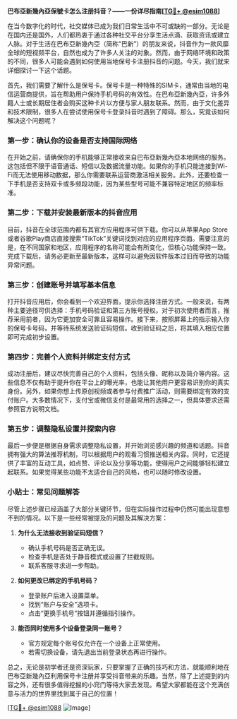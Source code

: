 **巴布亞新幾內亞保號卡怎么注册抖音？——一份详尽指南[[TG💪+ @esim1088](https://t.me/s/esim1088)]**

在当今数字化的时代，社交媒体已成为我们日常生活中不可或缺的一部分。无论是在国内还是国外，人们都热衷于通过各种社交平台分享生活点滴、获取资讯或建立人脉。对于生活在巴布亞新幾內亞（简称“巴新”）的朋友来说，抖音作为一款风靡全球的短视频平台，自然也成为了许多人关注的对象。然而，由于网络环境和政策的不同，很多人可能会遇到如何使用当地保号卡注册抖音的问题。今天，我们就来详细探讨一下这个话题。

首先，我们需要了解什么是保号卡。保号卡是一种特殊的SIM卡，通常由当地的电信运营商提供，旨在帮助用户保持手机号码的有效性。在巴布亞新幾內亞，许多外籍人士或长期居住者会购买这种卡片以方便与家人朋友联系。然而，由于文化差异和技术限制，很多人在尝试使用保号卡登录抖音时遇到了障碍。那么，究竟该如何解决这个问题呢？

### 第一步：确认你的设备是否支持国际网络

在开始之前，请确保你的手机能够正常接收来自巴布亞新幾內亞本地网络的服务。这包括但不限于语音通话、短信以及数据流量功能。如果你的手机只能连接到Wi-Fi而无法使用移动数据，那么你需要联系运营商激活相关服务。此外，还要检查一下手机是否支持双卡或多频段功能，因为某些型号可能不兼容特定地区的频率标准。

### 第二步：下载并安装最新版本的抖音应用

目前，抖音在全球范围内都有其官方应用程序可供下载。你可以从苹果App Store或者谷歌Play商店直接搜索“TikTok”关键词找到对应的应用程序页面。需要注意的是，在不同国家和地区，应用程序的名称可能会有所变化，但核心功能保持一致。完成下载后，请务必更新至最新版本，这样可以避免因软件版本过旧而导致的功能异常问题。

### 第三步：创建账号并填写基本信息

打开抖音应用后，你会看到一个欢迎界面，提示你选择注册方式。一般来说，有两种主要途径可供选择：手机号码验证和第三方账号授权。对于初次使用者而言，推荐采用前者，因为它更加安全可靠且容易操作。接下来，按照屏幕上的指示输入你的保号卡号码，并等待系统发送验证码短信。收到验证码之后，将其填入相应位置即可完成初步设置。

### 第四步：完善个人资料并绑定支付方式

成功注册后，建议尽快完善自己的个人资料，包括头像、昵称以及简介等内容。这些信息不仅有助于提升你在平台上的曝光率，也能让其他用户更容易识别你的真实身份。另外，如果你想上传原创视频或者参与付费推广活动，则需要绑定有效的支付账户。大多数情况下，支付宝或微信支付是最常用的选择之一，但具体要求还需参照官方说明文档。

### 第五步：调整隐私设置并探索内容

最后一步便是根据自身需求调整隐私设置，并开始浏览感兴趣的频道和话题。抖音拥有强大的算法推荐机制，可以根据用户的观看习惯推送相关内容。同时，它还提供了丰富的互动工具，如点赞、评论以及分享等功能，使得用户之间能够轻松建立起联系。如果觉得某些功能不太适合自己的风格，也可以随时修改设置。

### 小贴士：常见问题解答

尽管上述步骤已经涵盖了大部分关键环节，但在实际操作过程中仍然可能出现意想不到的情况。以下是一些经常被提及的问题及其解决方案：

1. **为什么无法接收到验证码短信？**
   - 确认手机号码是否正确无误。
   - 检查手机是否处于静音模式或设置了拦截规则。
   - 联系客服寻求进一步帮助。

2. **如何更改已绑定的手机号码？**
   - 登录账户后进入设置菜单。
   - 找到“账户与安全”选项卡。
   - 点击“更换手机号”按钮并遵循指引操作。

3. **能否同时使用多个设备登录同一账号？**
   - 官方规定每个账号仅允许在一个设备上正常使用。
   - 若需切换设备，请先退出当前登录状态再进行操作。

总之，无论是初学者还是资深玩家，只要掌握了正确的技巧和方法，就能顺利地在巴布亞新幾內亞利用保号卡注册并享受抖音带来的乐趣。当然，除了上述提到的内容之外，还有很多值得挖掘的小窍门等待大家去发现。希望大家都能在这个充满创意与活力的世界里找到属于自己的位置！

[[TG💪+ @esim1088](https://t.me/s/esim1088) ![Image](https://i.postimg.cc/4NQfJmqS/Snipaste-2025-05-13-00-14-12.png)]